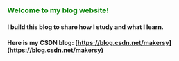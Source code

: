 ### <font color="green">Welcome to my blog website!</font>
#### I build this blog to share how I study and what I learn.

#### Here is my CSDN blog: [https://blog.csdn.net/makersy](https://blog.csdn.net/makersy)

